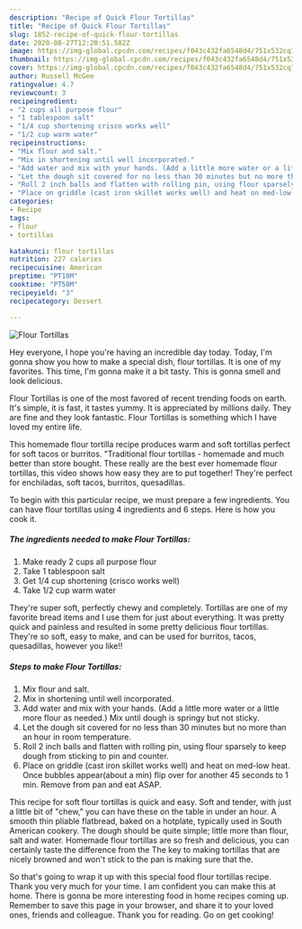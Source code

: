 ```yaml
---
description: "Recipe of Quick Flour Tortillas"
title: "Recipe of Quick Flour Tortillas"
slug: 1852-recipe-of-quick-flour-tortillas
date: 2020-08-27T12:20:51.582Z
image: https://img-global.cpcdn.com/recipes/f043c432fa6548d4/751x532cq70/flour-tortillas-recipe-main-photo.jpg
thumbnail: https://img-global.cpcdn.com/recipes/f043c432fa6548d4/751x532cq70/flour-tortillas-recipe-main-photo.jpg
cover: https://img-global.cpcdn.com/recipes/f043c432fa6548d4/751x532cq70/flour-tortillas-recipe-main-photo.jpg
author: Russell McGee
ratingvalue: 4.7
reviewcount: 3
recipeingredient:
- "2 cups all purpose flour"
- "1 tablespoon salt"
- "1/4 cup shortening crisco works well"
- "1/2 cup warm water"
recipeinstructions:
- "Mix flour and salt."
- "Mix in shortening until well incorporated."
- "Add water and mix with your hands. (Add a little more water or a little more flour as needed.) Mix until dough is springy but not sticky."
- "Let the dough sit covered for no less than 30 minutes but no more than an hour in room temperature."
- "Roll 2 inch balls and flatten with rolling pin, using flour sparsely to keep dough from sticking to pin and counter."
- "Place on griddle (cast iron skillet works well) and heat on med-low heat. Once bubbles appear(about a min) flip over for another 45 seconds to 1 min. Remove from pan and eat ASAP."
categories:
- Recipe
tags:
- flour
- tortillas

katakunci: flour tortillas 
nutrition: 227 calories
recipecuisine: American
preptime: "PT18M"
cooktime: "PT50M"
recipeyield: "3"
recipecategory: Dessert

---
```



![Flour Tortillas](https://img-global.cpcdn.com/recipes/f043c432fa6548d4/751x532cq70/flour-tortillas-recipe-main-photo.jpg)

Hey everyone, I hope you're having an incredible day today. Today, I'm gonna show you how to make a special dish, flour tortillas. It is one of my favorites. This time, I'm gonna make it a bit tasty. This is gonna smell and look delicious.

Flour Tortillas is one of the most favored of recent trending foods on earth. It's simple, it is fast, it tastes yummy. It is appreciated by millions daily. They are fine and they look fantastic. Flour Tortillas is something which I have loved my entire life.

This homemade flour tortilla recipe produces warm and soft tortillas perfect for soft tacos or burritos. &#34;Traditional flour tortillas - homemade and much better than store bought. These really are the best ever homemade flour tortillas, this video shows how easy they are to put together! They&#39;re perfect for enchiladas, soft tacos, burritos, quesadillas.


To begin with this particular recipe, we must prepare a few ingredients. You can have flour tortillas using 4 ingredients and 6 steps. Here is how you cook it.

<!--inarticleads1-->

##### The ingredients needed to make Flour Tortillas:

1. Make ready 2 cups all purpose flour
1. Take 1 tablespoon salt
1. Get 1/4 cup shortening (crisco works well)
1. Take 1/2 cup warm water


They&#39;re super soft, perfectly chewy and completely. Tortillas are one of my favorite bread items and I use them for just about everything. It was pretty quick and painless and resulted in some pretty delicious flour tortillas. They&#39;re so soft, easy to make, and can be used for burritos, tacos, quesadillas, however you like!! 

<!--inarticleads2-->

##### Steps to make Flour Tortillas:

1. Mix flour and salt.
1. Mix in shortening until well incorporated.
1. Add water and mix with your hands. (Add a little more water or a little more flour as needed.) Mix until dough is springy but not sticky.
1. Let the dough sit covered for no less than 30 minutes but no more than an hour in room temperature.
1. Roll 2 inch balls and flatten with rolling pin, using flour sparsely to keep dough from sticking to pin and counter.
1. Place on griddle (cast iron skillet works well) and heat on med-low heat. Once bubbles appear(about a min) flip over for another 45 seconds to 1 min. Remove from pan and eat ASAP.


This recipe for soft flour tortillas is quick and easy. Soft and tender, with just a little bit of &#34;chew,&#34; you can have these on the table in under an hour. A smooth thin pliable flatbread, baked on a hotplate, typically used in South American cookery. The dough should be quite simple; little more than flour, salt and water. Homemade flour tortillas are so fresh and delicious, you can certainly taste the difference from the The key to making tortillas that are nicely browned and won&#39;t stick to the pan is making sure that the. 

So that's going to wrap it up with this special food flour tortillas recipe. Thank you very much for your time. I am confident you can make this at home. There is gonna be more interesting food in home recipes coming up. Remember to save this page in your browser, and share it to your loved ones, friends and colleague. Thank you for reading. Go on get cooking!
